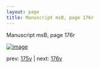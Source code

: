 ```yaml
---
layout: page
title: Manuscript msB, page 176r
---
```


Manuscript msB, page 176r

[![image](http://www.homermultitext.org/iipsrv?OBJ=IIP,1.0&FIF=/project/homer/pyramidal/deepzoom/hmt/vbbifolio/v1/vb_175v_176r.tif&WID=100&CVT=JPEG)](http://www.homermultitext.org/ict2/?urn=urn:cite2:hmt:vbbifolio.v1:vb_175v_176r)

prev:  [175v](../175v) | next:  [176v](../176v)

